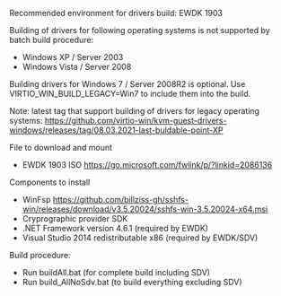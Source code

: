 Recommended environment for drivers build: EWDK 1903

Building of drivers for following operating systems is not supported by batch build procedure:
* Windows XP / Server 2003
* Windows Vista / Server 2008

Building drivers for Windows 7 / Server 2008R2 is optional.
Use VIRTIO_WIN_BUILD_LEGACY=Win7 to include them into the build.

Note: latest tag that support building of drivers for legacy operating systems:
https://github.com/virtio-win/kvm-guest-drivers-windows/releases/tag/08.03.2021-last-buldable-point-XP

File to download and mount
* EWDK 1903 ISO https://go.microsoft.com/fwlink/p/?linkid=2086136

Components to install
* WinFsp https://github.com/billziss-gh/sshfs-win/releases/download/v3.5.20024/sshfs-win-3.5.20024-x64.msi
* Cryprographic provider SDK
* .NET Framework version 4.6.1 (required by EWDK)
* Visual Studio 2014 redistributable x86 (required by EWDK/SDV)

Build procedure:
* Run buildAll.bat (for complete build including SDV)
* Run build_AllNoSdv.bat (to build everything excluding SDV)

